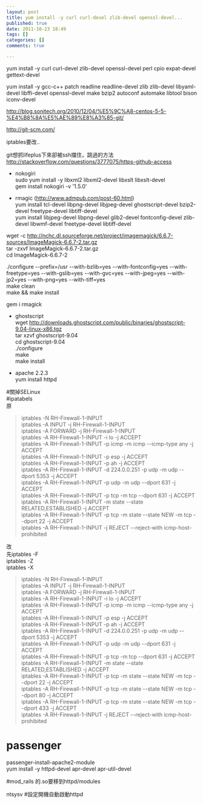 ```yaml
---
layout: post
title: yum install -y curl curl-devel zlib-devel openssl-devel...
published: true
date: 2011-10-23 18:49
tags: []
categories: []
comments: true

---
```



yum install -y curl curl-devel zlib-devel openssl-devel perl cpio expat-devel gettext-devel  
  
yum install -y gcc-c++ patch readline readline-devel zlib zlib-devel libyaml-devel libffi-devel openssl-devel make bzip2 autoconf automake libtool bison iconv-devel  
  
http://blog.sonitech.org/2010/12/04/%E5%9C%A8-centos-5-5-%E4%B8%8A%E5%AE%89%E8%A3%85-git/  
  
http://git-scm.com/  
  
iptables要改..  
  
  
git想抓lifeplus下來卻被ssh擋住，跳過的方法  
http://stackoverflow.com/questions/3777075/https-github-access  
  
* nokogiri  
sudo yum install -y libxml2 libxml2-devel libxslt libxslt-devel  
gem install nokogiri -v '1.5.0'  
  
* rmagic (http://www.admpub.com/post-60.html)  
yum install tcl-devel libpng-devel libjpeg-devel ghostscript-devel bzip2-devel freetype-devel libtiff-devel  
yum install libjpeg-devel libpng-devel glib2-devel fontconfig-devel zlib-devel libwmf-devel freetype-devel libtiff-devel  
  
wget -c http://nchc.dl.sourceforge.net/project/imagemagick/6.6.7-sources/ImageMagick-6.6.7-2.tar.gz  
tar -zxvf ImageMagick-6.6.7-2.tar.gz  
cd ImageMagick-6.6.7-2  
  
./configure --prefix=/usr --with-bzlib=yes --with-fontconfig=yes --with-freetype=yes --with-gslib=yes --with-gvc=yes --with-jpeg=yes --with-jp2=yes --with-png=yes --with-tiff=yes  
make clean  
make && make install  
  
gem i rmagick  
  
* ghostscript  
wget http://downloads.ghostscript.com/public/binaries/ghostscript-9.04-linux-x86.tgz  
tar xzvf ghostscript-9.04  
cd ghostscript-9.04  
./configure  
make  
make install  
  
* apache 2.2.3  
yum install httpd  
  
#關掉SELinux  
#ipatabels  
原  

> iptables -N RH-Firewall-1-INPUT  
> iptables -A INPUT -j RH-Firewall-1-INPUT   
> iptables -A FORWARD -j RH-Firewall-1-INPUT   
> iptables -A RH-Firewall-1-INPUT -i lo -j ACCEPT   
> iptables -A RH-Firewall-1-INPUT -p icmp -m icmp --icmp-type any -j ACCEPT   
> iptables -A RH-Firewall-1-INPUT -p esp -j ACCEPT   
> iptables -A RH-Firewall-1-INPUT -p ah -j ACCEPT   
> iptables -A RH-Firewall-1-INPUT -d 224.0.0.251 -p udp -m udp --dport 5353 -j ACCEPT   
> iptables -A RH-Firewall-1-INPUT -p udp -m udp --dport 631 -j ACCEPT   
> iptables -A RH-Firewall-1-INPUT -p tcp -m tcp --dport 631 -j ACCEPT   
> iptables -A RH-Firewall-1-INPUT -m state --state RELATED,ESTABLISHED -j ACCEPT   
> iptables -A RH-Firewall-1-INPUT -p tcp -m state --state NEW -m tcp --dport 22 -j ACCEPT   
> iptables -A RH-Firewall-1-INPUT -j REJECT --reject-with icmp-host-prohibited 

  
改  
先iptables -F  
iptables -Z  
iptables -X  

> iptables -N RH-Firewall-1-INPUT  
> iptables -A INPUT -j RH-Firewall-1-INPUT   
> iptables -A FORWARD -j RH-Firewall-1-INPUT   
> iptables -A RH-Firewall-1-INPUT -i lo -j ACCEPT   
> iptables -A RH-Firewall-1-INPUT -p icmp -m icmp --icmp-type any -j ACCEPT   
> iptables -A RH-Firewall-1-INPUT -p esp -j ACCEPT   
> iptables -A RH-Firewall-1-INPUT -p ah -j ACCEPT   
> iptables -A RH-Firewall-1-INPUT -d 224.0.0.251 -p udp -m udp --dport 5353 -j ACCEPT   
> iptables -A RH-Firewall-1-INPUT -p udp -m udp --dport 631 -j ACCEPT   
> iptables -A RH-Firewall-1-INPUT -p tcp -m tcp --dport 631 -j ACCEPT   
> iptables -A RH-Firewall-1-INPUT -m state --state RELATED,ESTABLISHED -j ACCEPT   
> iptables -A RH-Firewall-1-INPUT -p tcp -m state --state NEW -m tcp --dport 22 -j ACCEPT   
> iptables -A RH-Firewall-1-INPUT -p tcp -m state --state NEW -m tcp --dport 80 -j ACCEPT   
> iptables -A RH-Firewall-1-INPUT -p tcp -m state --state NEW -m tcp --dport 433 -j ACCEPT   
> iptables -A RH-Firewall-1-INPUT -j REJECT --reject-with icmp-host-prohibited 

  
  
# passenger  
passenger-install-apache2-module  
yum install -y httpd-devel apr-devel apr-util-devel  

  

  
#mod_rails 的.so要移到httpd/modules  
  
ntsysv #設定開機自動啟動httpd  
  


